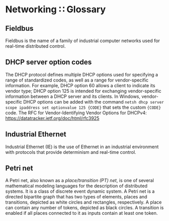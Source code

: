 # Networking ∷ Glossary

## Fieldbus
Fieldbus is the name of a family of industrial computer networks used for real-time distributed control.

## DHCP server option codes
The DHCP protocol defines multiple DHCP options used for specifying a range of standardized codes, as well as a range for vendor-specific information. For example, DHCP option 60 allows a client to indicate its vendor type; DHCP option 125 is intended for exchanging vendor-specific information between a DHCP server and its clients. In Windows, vendor-specific DHCP options can be added with the command `netsh dhcp server scope ipaddress set optionvalue 125 {CODE}` that sets the custom `{CODE}` code. The RFC for Vendor-Identifying Vendor Options for DHCPv4: https://datatracker.ietf.org/doc/html/rfc3925

## Industrial Ethernet
Industrial Ethernet (IE) is the use of Ethernet in an industrial environment with protocols that provide determinism and real-time control.

## Petri net
A Petri net, also known as a *place/transition (PT) net*, is one of several mathematical modeling languages for the description of distributed systems. It is a class of discrete event dynamic system. A Petri net is a directed bipartite graph that has two types of elements, places and transitions, depicted as white circles and rectangles, respectively. A place can contain any number of tokens, depicted as black circles. A transition is enabled if all places connected to it as inputs contain at least one token.

